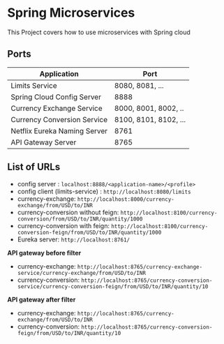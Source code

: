 # Spring Microservices

This Project covers how to use microservices with Spring cloud

## Ports

|     Application       |     Port          |
| ------------- | ------------- |
| Limits Service | 8080, 8081, ... |
| Spring Cloud Config Server | 8888 |
| Currency Exchange Service | 8000, 8001, 8002, ..  |
| Currency Conversion Service | 8100, 8101, 8102, ... |
| Netflix Eureka Naming Server | 8761 |
| API Gateway Server | 8765 |


## List of URLs
- config server : `localhost:8888/<application-name>/<profile>`
- config client (limits-service) : `http://localhost:8080/limits`
- currency-exchange: `http://localhost:8000/currency-exchange/from/USD/to/INR`
- currency-conversion without feign: `http://localhost:8100/currency-conversion/from/USD/to/INR/quantity/1000`
- currency-conversion with feign: `http://localhost:8100/currency-conversion-feign/from/USD/to/INR/quantity/1000`
- Eureka server: `http://localhost:8761/`

**API gateway before filter**
- currency-exchange: `http://localhost:8765/currency-exchange-service/currency-exchange/from/USD/to/INR`
- currency-conversion: `http://localhost:8765/currency-conversion-service/currency-conversion-feign/from/USD/to/INR/quantity/10`

**API gateway after filter**
- currency-exchange: `http://localhost:8765/currency-exchange/from/USD/to/INR`
- currency-conversion: `http://localhost:8765/currency-conversion-feign/from/USD/to/INR/quantity/10`
